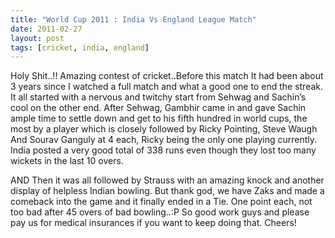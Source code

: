 ```yaml
---
title: "World Cup 2011 : India Vs England League Match"
date: 2011-02-27
layout: post
tags: [cricket, india, england]
---
```


Holy Shit..!! Amazing contest of cricket..Before this match It had been about 3 years since I watched a full match and what a good one to end the streak. It all started with a nervous and twitchy start from Sehwag and Sachin’s cool on the other end. After Sehwag, Gambhir came in and gave Sachin ample time to settle down and get to his fifth hundred in world cups, the most by a player which is closely followed by Ricky Pointing, Steve Waugh And Sourav Ganguly at 4 each, Ricky being the only one playing currently. India posted a very good total of 338 runs even though they lost too many wickets in the last 10 overs.

AND Then it was all followed by Strauss with an amazing knock and another display of helpless Indian bowling. But thank god, we have Zaks and made a comeback into the game and it finally ended in a Tie. One point each, not too bad after 45 overs of bad bowling..:P So good work guys and please pay us for medical insurances if you want to keep doing that. Cheers!

